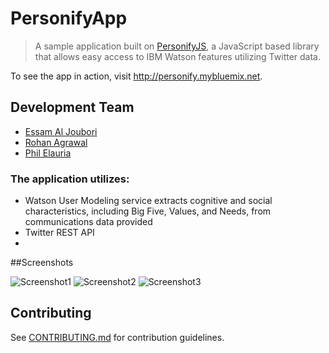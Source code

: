PersonifyApp
==============
> A sample application built on [PersonifyJS](https://github.com/PersonifyJS/personify.js), a JavaScript based library that allows easy access to IBM Watson features utilizing Twitter data.

To see the app in action, visit http://personify.mybluemix.net.

## Development Team
  - [Essam Al Joubori](https://github.com/essamjoubori)
  - [Rohan Agrawal](https://github.com/rohanagrawal)
  - [Phil Elauria](https://github.com/philelauria)

### The application utilizes:
  - Watson User Modeling service extracts cognitive and social characteristics, including Big Five, Values, and Needs, from communications data provided
  - Twitter REST API
  - 
  
##Screenshots

![Screenshot1](https://s3-us-west-1.amazonaws.com/personify.js/Screen1.png)
![Screenshot2](https://s3-us-west-1.amazonaws.com/personify.js/Screen2.png)
![Screenshot3](https://s3-us-west-1.amazonaws.com/personify.js/Screen3.png)

## Contributing

See [CONTRIBUTING.md](CONTRIBUTING.md) for contribution guidelines.
